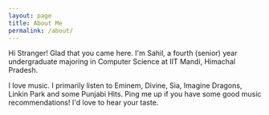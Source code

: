 ```yaml
---
layout: page
title: About Me
permalink: /about/
---
```

Hi Stranger! Glad that you came here.
I'm Sahil, a fourth (senior) year undergraduate majoring in Computer Science at IIT Mandi, Himachal Pradesh.

I love music. I primarily listen to Eminem, Divine, Sia, Imagine Dragons, Linkin Park and some Punjabi Hits. Ping me up if you have some good music recommendations! I'd love to hear your taste.
